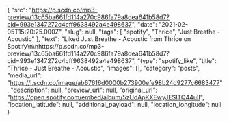 {
  "src": "https://p.scdn.co/mp3-preview/13c65ba661fd114a270c986fa79a8dea641b58d7?cid=993e1347272c4cff9638492a4e498637",
  "date": "2021-02-05T15:20:25.000Z",
  "slug": null,
  "tags": [
    "spotify",
    "Thrice",
    "Just Breathe - Acoustic"
  ],
  "text": "Liked Just Breathe - Acoustic from Thrice on Spotify\n\nhttps://p.scdn.co/mp3-preview/13c65ba661fd114a270c986fa79a8dea641b58d7?cid=993e1347272c4cff9638492a4e498637",
  "type": "spotify_like",
  "title": "Thrice - Just Breathe - Acoustic",
  "images": [],
  "category": "posts",
  "media_url": "https://i.scdn.co/image/ab67616d0000b273900efe98b24d9277c6683477",
  "description": null,
  "preview_url": null,
  "original_url": "https://open.spotify.com/embed/album/5zUdApKXEwyJESITQ44uII",
  "location_latitude": null,
  "additional_payload": null,
  "location_longitude": null
}